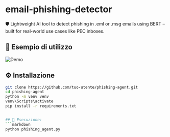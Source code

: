 # email-phishing-detector
🛡️ Lightweight AI tool to detect phishing in .eml or .msg emails using BERT – built for real-world use cases like PEC inboxes.

## 📸 Esempio di utilizzo
![Demo](screenshots/demo_terminal.png)

## ⚙️ Installazione
```bash
git clone https://github.com/tuo-utente/phishing-agent.git
cd phishing-agent
python -m venv venv
venv\Scripts\activate
pip install -r requirements.txt


## 🚀 Esecuzione:
```markdown
python phishing_agent.py
